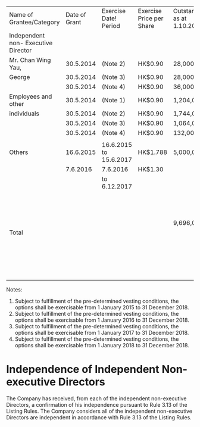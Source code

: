 <table><tr><td>Name of Grantee/Category</td><td>Date of Grant</td><td>Exercise Date! Period</td><td>Exercise Price per Share</td><td>Outstanding as at 1.10.2015</td><td>Granted during the year</td><td>Exercised during the year</td><td>Lapsed during the year</td><td>Outstanding as at 30.9.2016</td></tr><tr><td>Independent non- Executive Director</td><td></td><td></td><td></td><td></td><td></td><td></td><td></td><td></td></tr><tr><td>Mr. Chan Wing Yau,</td><td>30.5.2014</td><td>(Note 2)</td><td>HK$0.90</td><td>28,000</td><td></td><td>(28,000)</td><td></td><td></td></tr><tr><td>George</td><td>30.5.2014</td><td>(Note 3)</td><td>HK$0.90</td><td>28,000</td><td></td><td></td><td></td><td>28,000</td></tr><tr><td></td><td>30.5.2014</td><td>(Note 4)</td><td>HK$0.90</td><td>36,000</td><td></td><td></td><td></td><td>36,000</td></tr><tr><td>Employees and other</td><td>30.5.2014</td><td>(Note 1)</td><td>HK$0.90</td><td>1,204,000</td><td></td><td>(1,172,000)</td><td>(24,000)</td><td>8,000</td></tr><tr><td>individuals</td><td>30.5.2014</td><td>(Note 2)</td><td>HK$0.90</td><td>1,744,000</td><td></td><td>(608,000)</td><td>(124,000)</td><td>1,012,000</td></tr><tr><td></td><td>30.5.2014</td><td>(Note 3)</td><td>HK$0.90</td><td>1,064,000</td><td></td><td>-</td><td>(120,000)</td><td>944,000</td></tr><tr><td></td><td>30.5.2014</td><td>(Note 4)</td><td>HK$0.90</td><td>132,000</td><td></td><td></td><td>(12,000)</td><td>120,000</td></tr><tr><td></td><td></td><td></td><td></td><td></td><td></td><td></td><td></td><td></td></tr><tr><td>Others</td><td>16.6.2015</td><td>16.6.2015 to 15.6.2017</td><td>HK$1.788</td><td>5,000,000</td><td></td><td></td><td></td><td>5,000,000</td></tr><tr><td></td><td>7.6.2016</td><td>7.6.2016</td><td>HK$1.30</td><td></td><td> 6,000,000</td><td></td><td></td><td>6,000,000</td></tr><tr><td></td><td></td><td>to 6.12.2017</td><td></td><td></td><td></td><td></td><td></td><td></td></tr><tr><td></td><td></td><td></td><td></td><td></td><td></td><td></td><td></td><td></td></tr><tr><td></td><td></td><td></td><td></td><td></td><td></td><td></td><td></td><td></td></tr><tr><td></td><td></td><td></td><td></td><td></td><td></td><td></td><td></td><td></td></tr><tr><td></td><td></td><td></td><td></td><td></td><td></td><td></td><td></td><td></td></tr><tr><td></td><td></td><td></td><td></td><td></td><td></td><td></td><td></td><td></td></tr><tr><td></td><td></td><td></td><td></td><td></td><td></td><td></td><td></td><td></td></tr><tr><td></td><td></td><td></td><td></td><td></td><td></td><td></td><td></td><td></td></tr><tr><td></td><td></td><td></td><td></td><td></td><td></td><td></td><td></td><td></td></tr><tr><td></td><td></td><td></td><td></td><td></td><td></td><td></td><td></td><td></td></tr><tr><td></td><td></td><td></td><td></td><td></td><td></td><td></td><td></td><td></td></tr><tr><td></td><td></td><td></td><td></td><td></td><td></td><td></td><td></td><td></td></tr><tr><td></td><td></td><td></td><td></td><td></td><td></td><td></td><td></td><td></td></tr><tr><td></td><td></td><td></td><td></td><td>9,696,000</td><td> 6,000,000</td><td></td><td>(280,000)</td><td></td></tr><tr><td>Total</td><td></td><td></td><td></td><td></td><td></td><td>(1,948,000)</td><td></td><td>13,468,000</td></tr><tr><td></td><td></td><td></td><td></td><td></td><td></td><td></td><td></td><td></td></tr><tr><td></td><td></td><td></td><td></td><td></td><td></td><td></td><td></td><td></td></tr><tr><td></td><td></td><td></td><td></td><td></td><td></td><td></td><td></td><td></td></tr><tr><td></td><td></td><td></td><td></td><td></td><td></td><td></td><td></td><td></td></tr><tr><td></td><td></td><td></td><td></td><td></td><td></td><td></td><td></td><td></td></tr><tr><td></td><td></td><td></td><td></td><td></td><td></td><td></td><td></td><td></td></tr><tr><td></td><td></td><td></td><td></td><td></td><td></td><td></td><td></td><td></td></tr><tr><td></td><td></td><td></td><td></td><td></td><td></td><td></td><td></td><td></td></tr><tr><td></td><td></td><td></td><td></td><td></td><td></td><td></td><td></td><td></td></tr><tr><td></td><td></td><td></td><td></td><td></td><td></td><td></td><td></td><td></td></tr><tr><td></td><td></td><td></td><td></td><td></td><td></td><td></td><td></td><td></td></tr><tr><td></td><td></td><td></td><td></td><td></td><td></td><td></td><td></td><td></td></tr><tr><td></td><td></td><td></td><td></td><td></td><td></td><td></td><td></td><td></td></tr><tr><td></td><td></td><td></td><td></td><td></td><td></td><td></td><td></td><td></td></tr><tr><td></td><td></td><td></td><td></td><td></td><td></td><td></td><td></td><td></td></tr><tr><td></td><td></td><td></td><td></td><td></td><td></td><td></td><td></td><td></td></tr><tr><td></td><td></td><td></td><td></td><td></td><td></td><td></td><td></td><td></td></tr><tr><td></td><td></td><td></td><td></td><td></td><td></td><td></td><td></td><td></td></tr><tr><td></td><td></td></table>

Notes:

1. Subject to fulfillment of the pre-determined vesting conditions, the options shall be exercisable from 1 January 2015 to 31 December 2018.   
2. Subject to fulfillment of the pre-determined vesting conditions, the options shall be exercisable from 1 January 2016 to 31 December 2018.   
3. Subject to fulfillment of the pre-determined vesting conditions, the options shall be exercisable from 1 January 2017 to 31 December 2018.   
4. Subject to fulfillment of the pre-determined vesting conditions, the options shall be exercisable from 1 January 2018 to 31 December 2018.

# Independence of Independent Non-executive Directors

The Company has received, from each of the independent non-executive Directors, a confirmation of his independence pursuant to Rule 3.13 of the Listing Rules. The Company considers all of the independent non-executive Directors are independent in accordance with Rule 3.13 of the Listing Rules.